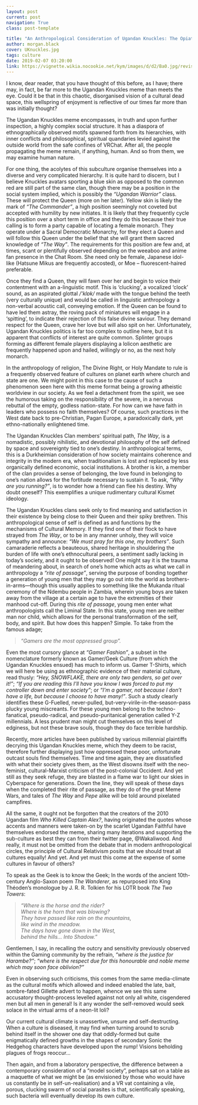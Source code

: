 ```yaml
---
layout: post
current: post
navigation: True
class: post-template

title: "An Anthropological Consideration of Ugandan Knuckles: The Opiate for a Poisoned State"
author: morgan.black
cover: UKnuckles.jpg
tags: culture
date: 2019-02-07 03:20:00
link: https://vignette.wikia.nocookie.net/kym/images/d/d2/Ba0.jpg/revision/latest?cb=20180222212108&format=original
---
```


I know, dear reader, that you have thought of this before, as I have; there may, in fact, be far more to the Ugandan Knuckles meme than meets the eye. Could it be that in this chaotic, disorganised vision of a cultural dead space, this wellspring of enjoyment is reflective of our times far more than was initially thought?

The Ugandan Knuckles meme encompasses, in truth and upon further inspection, a highly complex social structure. It has a diaspora of ethnographically observed motifs spawned forth from its hierarchies, with inner conflicts and philosophical, spiritual quandaries levied against the outside world from the safe confines of VRChat. After all, the people propagating the meme remain, if anything, human. And so from them, we may examine human nature.

For one thing, the acolytes of this subculture organise themselves into a diverse and very complicated hierarchy. It is quite hard to discern, but I believe Knuckles avatars sporting a blue skin as opposed to the common red are still part of the same clan, though there may be a position in the social system implied, which is possibly the <em>“Ugandan Warrior”</em> class. These will protect the Queen (more on her later). Yellow skin is likely the mark of <em>“The Commander”</em>, a high position seemingly not coveted but accepted with humility by new initiates. It is likely that they frequently cycle this position over a short term in office and they do this because their true calling is to form a party capable of locating a female monarch.
They operate under a Sacral Democratic Monarchy, for they elect a Queen and will follow this Queen under the belief that she will grant them sacred knowledge of <em>“The Way”</em>. The requirements for this position are few and, at times, scant or plentifully observed depending on the weeaboo and anime fan presence in the Chat Room. She need only be female, Japanese idol-like (Hatsune Mikus are frequently accosted), or Moe – fluorescent-haired preferable.

Once they find a Queen, they will fawn over her and begin to voice their contentment with an a-linguistic motif. This is ‘clucking’, a vocalized ‘clock’ sound, as an aspirated glottal <em>/'klɒk/</em> made with the tongue behind the teeth (very culturally unique) and would be called in linguistic anthropology a non-verbal acoustic call, conveying emotion. If the Queen can be found to have led them astray, the roving pack of miniatures will engage in a ‘spitting’, to indicate their rejection of this false divine saviour. They demand respect for the Queen, crave her love but will also spit on her.
Unfortunately, Ugandan Knuckles politics is far too complex to outline here, but it is apparent that conflicts of interest are quite common. Splinter groups forming as different female players displaying a lolicon aesthetic are frequently happened upon and hailed, willingly or no, as the next holy monarch.

In the anthropology of religion, The Divine Right, or Holy Mandate to rule is a frequently observed feature of cultures on planet earth where church and state are one. We might point in this case to the cause of such a phenomenon seen here with this meme format being a growing atheistic worldview in our society. As we feel a detachment from the spirit, we see the humorous taking on the responsibility of the severe, in a nervous rebuttal of the empty, godless nation-state. For how can we have faith in leaders who possess no faith themselves? Of course, such practices in the West date back to pre-Christian, Pagan Europe, a paradoxically dark, yet ethno-nationally enlightened time.  

The Ugandan Knuckles Clan members’ spiritual path, <em>The Way</em>, is a nomadistic, possibly nihilistic, and devotional philosophy of the self defined by space and sovereignty tied to one’s destiny. In anthropological terms, this is a Durkheimian consideration of how society maintains coherence and integrity in the modern era, when traditionalism is lost and replaced by less organically defined economic, social institutions. A brother is kin, a member of the clan provides a sense of belonging, the love found in belonging to one’s nation allows for the fortitude necessary to sustain it. To ask, <em>“Why are you running?”</em>, is to wonder how a friend can flee his destiny. Why doubt oneself? This exemplifies a unique rudimentary cultural Kismet ideology.

The Ugandan Knuckles clans seek only to find meaning and satisfaction in their existence by being close to their Queen and their spiky brethren. This anthropological sense of self is defined as and functions by the mechanisms of Cultural Memory. If they find one of their flock to have strayed from <em>The Way</em>, or to be in any manner unholy, they will voice sympathy and announce: <em>“We must pray for this one, my brothers”</em>. Such camaraderie reflects a beauteous, shared heritage in shouldering the burden of life with one’s ethnocultural peers, a sentiment sadly lacking in today’s society, and it ought to be observed! One might say it is the trauma of meandering about, in search of one’s home which acts as what we call in anthropology a <em>“rite of passage”</em>, serving the purpose of bonding together a generation of young men that they may go out into the world as brothers-in-arms—though this usually applies to something like the Mukanda ritual ceremony of the Ndembu people in Zambia, wherein young boys are taken away from the village at a certain age to have the extremities of their manhood cut-off. During this <em>rite of passage</em>, young men enter what anthropologists call the Liminal State. In this state, young men are neither man nor child, which allows for the personal transformation of the self, body, and spirit. But how does this happen? Simple. To take from the famous adage;

<blockquote>
<i>“Gamers are the most oppressed group”.</i>
</blockquote>

Even the most cursory glance at <em>“Gamer Fashion”</em>, a subset in the nomenclature formerly known as Gamer/Geek Culture (from which the Ugandan Knuckles ensued) has much to inform us. Gamer T-Shirts, which we will here be using as ethnographic evidence of their material culture, read thusly: <em>“Hey, SNOWFLAKE, there are only two genders, so get over it!”</em>; <em>“If you are reading this I’ll have you know I was forced to put my controller down and enter society”</em>; or <em>“I’m a gamer, not because I don’t have a life, but because I choose to have many!”</em>. Such a study clearly identifies these G-Fuelled, never-pulled, but-very-virile-in-the-season-pass plucky young miscreants. For these young men belong to the techno-fanatical, pseudo-radical, and pseudo-puritanical generation called Y-Z millennials. A less prudent man might cut themselves on this level of edginess, but not these brave souls, though they do face terrible hardship.

Recently, more articles have been published by various millennial plaintiffs decrying this Ugandan Knuckles meme, which they deem to be racist, therefore further displaying just how oppressed these poor, unfortunate outcast souls find themselves. Time and time again, they are dissatisfied with what their society gives them, as the West disowns itself with the neo-feminist, cultural-Marxist criticism of the post-colonial Occident. And yet still as they seek refuge, they are blasted in a flame war to light our skies in Cyberspace for generations. Down the line, they will speak of these days when the completed their rite of passage, as they do of the great Meme Wars, and tales of <em>The Way</em> and <em>Pepe</em> alike will be told around pixelated campfires.

All the same, it ought not be forgotten that the creators of the 2010 Ugandan film <em>Who Killed Captain Alex?</em>, having originated the quotes whose accents and manners were taken-on by the scarlet Ugandan Faithful have themselves endorsed the meme, sharing many iterations and supporting the sub-culture as best they can from their twitter page, @Wakaliwood. And really, it must not be omitted from the debate that in modern anthropological circles, the principle of Cultural Relativism posits that we should treat all cultures equally! And yet. And yet must this come at the expense of some cultures in favour of others?

To speak as the Geek is to know the Geek; In the words of the ancient 10th-century Anglo-Saxon poem <em>The Wanderer</em>, as repurposed into King Théoden’s monologue by J. R. R. Tolkien for his LOTR book <em>The Two Towers</em>:  

<blockquote>
<i>“Where is the horse and the rider? <br>
Where is the horn that was blowing? <br>
They have passed like rain on the mountains, <br>
like wind in the meadow. <br>
The days have gone down in the West, <br>
behind the hills... Into Shadow.”</i>
</blockquote>

Gentlemen, I say, in recalling the outcry and sensitivity previously observed within the Gaming community by the refrain, <em>“where is the justice for Harambe?”</em>; <em>“where is the respect due for this honourable and noble meme which may soon face oblivion?” </em>

Even in observing such criticisms, this comes from the same media-climate as the cultural motifs which allowed and indeed enabled the late, bait, sombre-fated Gillette advert to happen, whence we see this same accusatory thought-process levelled against not only all white, cisgendered men but all men in general! Is it any wonder the self-removed would seek solace in the virtual arms of a neon-lit loli?

Our current cultural climate is unassertive, unsure and self-destructing. When a culture is diseased, it may find when turning around to scrub behind itself in the shower one day that oddly-formed but quite enigmatically defined growths in the shapes of secondary Sonic the Hedgehog characters have developed upon the rump! Visions beholding plagues of frogs reoccur…

Then again, and from a laboratory perspective, the difference between a contemporary consideration of a “model society”, perhaps sat on a table as a maquette of what we might be (as envisioned by those who would have us constantly be in self-un-realisation) and a VR vat containing a vile, porous, clucking swarm of social parasites is that, scientifically speaking, such bacteria will eventually develop its own culture.
